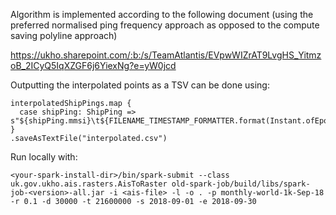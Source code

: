 Algorithm is implemented according to the following document (using the preferred normalised ping frequency approach as opposed to the compute saving polyline approach)

https://ukho.sharepoint.com/:b:/s/TeamAtlantis/EVpwWIZrAT9LvgHS_YitmzoB_2ICyQ5IqXZGF6j6YiexNg?e=yW0jcd

Outputting the interpolated points as a TSV can be done using:


    interpolatedShipPings.map {
      case shipPing: ShipPing => s"${shipPing.mmsi}\t${FILENAME_TIMESTAMP_FORMATTER.format(Instant.ofEpochMilli(shipPing.acquisitionTime))}\t${shipPing.longitude}\t${shipPing.latitude}"
    }
    .saveAsTextFile("interpolated.csv")
      
Run locally with:

    <your-spark-install-dir>/bin/spark-submit --class uk.gov.ukho.ais.rasters.AisToRaster old-spark-job/build/libs/spark-job-<version>-all.jar -i <ais-file> -l -o . -p monthly-world-1k-Sep-18 -r 0.1 -d 30000 -t 21600000 -s 2018-09-01 -e 2018-09-30
